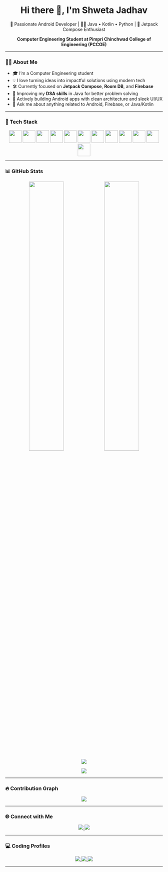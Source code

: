 <h1 align="center">Hi there 👋, I'm Shweta Jadhav</h1>

<p align="center">
  🚀 Passionate Android Developer | 👩‍💻 Java • Kotlin • Python | 📱 Jetpack Compose Enthusiast  
</p>

<p align="center">
  <b>Computer Engineering Student at Pimpri Chinchwad College of Engineering (PCCOE)</b>
</p>

---

### 🧑‍💻 About Me

- 🎓 I’m a Computer Engineering student
- 💡 I love turning ideas into impactful solutions using modern tech
- 🛠️ Currently focused on **Jetpack Compose**, **Room DB**, and **Firebase**
- 🌱 Improving my **DSA skills** in Java for better problem solving
- 🎯 Actively building Android apps with clean architecture and sleek UI/UX
- 💬 Ask me about anything related to Android, Firebase, or Java/Kotlin

---

### 🚀 Tech Stack

<p align="center">
  <img src="https://cdn.jsdelivr.net/gh/devicons/devicon/icons/java/java-original.svg" width="40" />
  <img src="https://cdn.jsdelivr.net/gh/devicons/devicon/icons/kotlin/kotlin-original.svg" width="40" />
  <img src="https://cdn.jsdelivr.net/gh/devicons/devicon/icons/python/python-original.svg" width="40" />
  <img src="https://cdn.jsdelivr.net/gh/devicons/devicon/icons/firebase/firebase-plain.svg" width="40" />
  <img src="https://cdn.jsdelivr.net/gh/devicons/devicon/icons/mysql/mysql-original.svg" width="40" />
  <img src="https://cdn.jsdelivr.net/gh/devicons/devicon/icons/androidstudio/androidstudio-original.svg" width="40" />
  <img src="https://cdn.jsdelivr.net/gh/devicons/devicon/icons/git/git-original.svg" width="40" />
  <img src="https://cdn.jsdelivr.net/gh/devicons/devicon/icons/github/github-original.svg" width="40" />
  <img src="https://cdn.jsdelivr.net/gh/devicons/devicon/icons/html5/html5-original.svg" width="40" />
  <img src="https://cdn.jsdelivr.net/gh/devicons/devicon/icons/css3/css3-original.svg" width="40" />
  <img src="https://cdn.jsdelivr.net/gh/devicons/devicon/icons/javascript/javascript-original.svg" width="40" />
  <img src="https://cdn.jsdelivr.net/gh/devicons/devicon/icons/vscode/vscode-original.svg" width="40" />
</p>

---

### 📊 GitHub Stats

<p align="center">
  <img src="https://github-readme-stats-sigma-five.vercel.app/api?username=ShwetaJadhav12&show_icons=true&theme=dark" width="47%"/>
  <img src="https://github-readme-stats-sigma-five.vercel.app/api/top-langs/?username=ShwetaJadhav12&layout=compact&theme=dark" width="47%"/>
</p>

<p align="center">
  <img src="https://github-readme-streak-stats.herokuapp.com/?user=ShwetaJadhav12&theme=tokyonight&hide_border=true"/>
</p>

<p align="center">
  <img src="https://github-profile-trophy.vercel.app/?username=ShwetaJadhav12&theme=gruvbox&margin-w=10&no-bg=true&no-frame=true"/>
</p>

---

### 🔥 Contribution Graph

<p align="center">
  <img src="https://github-profile-summary-cards.vercel.app/api/cards/profile-details?username=ShwetaJadhav12&theme=github_dark" />
</p>

---

### 🌐 Connect with Me

<p align="center">
  <a href="https://www.linkedin.com/in/shwetajadhav12/" target="_blank">
    <img src="https://img.shields.io/badge/LinkedIn-0077B5?style=for-the-badge&logo=linkedin&logoColor=white" />
  </a>
  <a href="mailto:shwetajadhav.dev@gmail.com">
    <img src="https://img.shields.io/badge/Gmail-D14836?style=for-the-badge&logo=gmail&logoColor=white" />
  </a>
</p>

---

### 💻 Coding Profiles

<p align="center">
  <a href="https://leetcode.com/ShwetaJadhav12/" target="_blank">
    <img src="https://img.shields.io/badge/LeetCode-FFA116?style=for-the-badge&logo=leetcode&logoColor=white" />
  </a>
  <a href="https://www.codechef.com/users/ShwetaJadhav12" target="_blank">
    <img src="https://img.shields.io/badge/CodeChef-5B4638?style=for-the-badge&logo=codechef&logoColor=white" />
  </a>
  <a href="https://www.hackerrank.com/ShwetaJadhav12" target="_blank">
    <img src="https://img.shields.io/badge/HackerRank-2EC866?style=for-the-badge&logo=hackerrank&logoColor=white" />
  </a>
</p>

---

